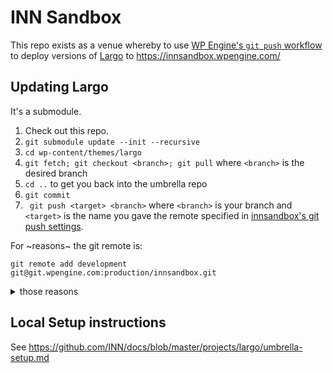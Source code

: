 # INN Sandbox

This repo exists as a venue whereby to use [WP Engine's `git push` workflow]() to deploy versions of [Largo](https://github.com/INN/largo) to https://innsandbox.wpengine.com/ 

## Updating Largo

It's a submodule.

1. Check out this repo.
2. `git submodule update --init --recursive`
3. `cd wp-content/themes/largo`
4. `git fetch; git checkout <branch>; git pull` where `<branch>` is the desired branch
5. `cd ..` to get you back into the umbrella repo
6. `git commit`
7. ` git push <target> <branch>` where `<branch>` is your branch and `<target>` is the name you gave the remote specified in [innsandbox's git push settings](https://my.wpengine.com/installs/innsandbox/git_push).

For ~reasons~ the git remote is:

```
git remote add development git@git.wpengine.com:production/innsandbox.git
```

<details>
<summary>
those reasons
</summary>

From a chat:

This site was created before WPE moved from "Legacy Staging" sites to their current (early 2019) three-env production/staging/development setup. 

In git remote URLs like `git@git.wpengine.com:production/innsandbox.git`, the "production" there reflects the legacy production site of an environment, and for legacy staging sites the "production" is replaced with "staging".

After WPE switched, now all site installs are found under "production", so even for a site that's a development environment, you'll see this:

```

$ ssh git@git.wpengine.com info
hello example-user
 R W	production/innsandbox
 R W	staging/innsandbox
```

The full chat transcript: 

> The production environment has a legacy staging site. [In git,] [the production environment] is production & legacy staging site known as Staging.  Now all environments in user portal (production, staging, dev) are considered "production".  Each of those environments has it's own legacy staging environment from wp-admin> wpeingine> legacy staging.  The legacy staging for each environment is known as the STAGING and everything in user portal (prod, staging, dev) is now known as PRODUCTION

</details>

## Local Setup instructions

See https://github.com/INN/docs/blob/master/projects/largo/umbrella-setup.md

